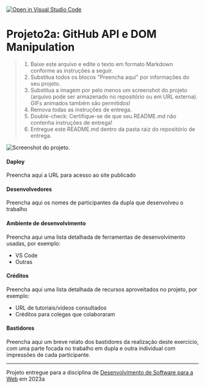 [![Open in Visual Studio Code](https://classroom.github.com/assets/open-in-vscode-718a45dd9cf7e7f842a935f5ebbe5719a5e09af4491e668f4dbf3b35d5cca122.svg)](https://classroom.github.com/online_ide?assignment_repo_id=10826254&assignment_repo_type=AssignmentRepo)
# Projeto2a: GitHub API e DOM Manipulation

> 1. Baixe este arquivo e edite o texto em formato Markdown conforme as instruções a seguir.
> 2. Substitua todos os blocos "Preencha aqui" por informações do seu projeto. 
> 3. Substitua a imagem por pelo menos um screenshot do projeto (arquivo pode ser armazenado no repositório ou em URL externa). GIFs animados também são permitidos!
> 4. Remova todas as instruções de entrega.
> 5. Double-check: Certifique-se de que seu README.md não contenha instruções de entrega!
> 6. Entregue este README.md dentro da pasta raiz do repositório de entrega. 

![Screenshot do projeto](https://mdswanson.com/static/chops-ux-step-4.png "Screenshot do projeto").


#### Daploy

Preencha aqui a URL para acesso ao site publicado


#### Desenvolvedores

Preencha aqui os nomes de participantes da dupla que desenvolveu o trabalho


#### Ambiente de desenvolvimento

Preencha aqui uma lista detalhada de ferramentas de desenvolvimento usadas, por exemplo:
- VS Code
- Outras

#### Créditos

Preencha aqui uma lista detalhada de recursos aproveitados no projeto, por exemplo:
- URL de tutoriais/vídeos consultados
- Créditos para colegas que colaboraram


#### Bastidores


Preencha aqui um breve relato dos bastidores da realização deste exercício, com uma parte focada no trabalho em dupla e outra individual com impressões de cada participante.



---
Projeto entregue para a disciplina de [Desenvolvimento de Software para a Web](http://github.com/andreainfufsm/elc1090-2023a) em 2023a